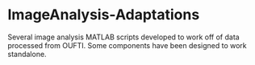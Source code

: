 # ImageAnalysis-Adaptations
Several image analysis MATLAB scripts developed to work off of data processed from OUFTI. Some components have been designed to work standalone. 

